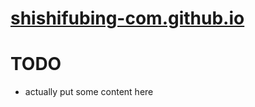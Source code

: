 # [shishifubing-com.github.io][repo]

# TODO

* actually put some content here


<!-- internal links -->

<!-- external links -->
[repo]: https://github.com/shishifubing-com/shishifubing-com.github.io
